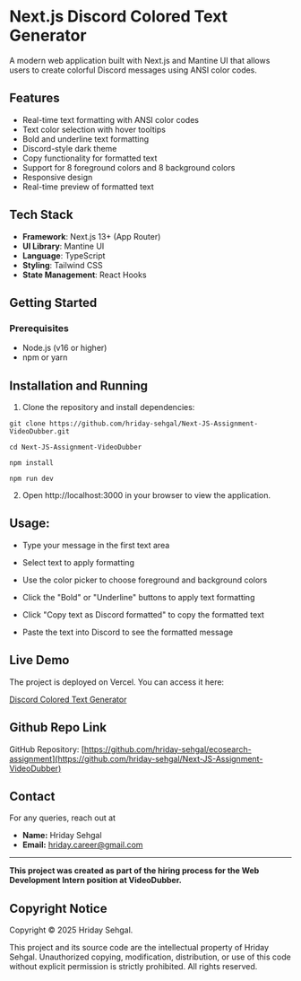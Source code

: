# Next.js Discord Colored Text Generator  

A modern web application built with Next.js and Mantine UI that allows users to create colorful Discord messages using ANSI color codes.  

## Features  
- Real-time text formatting with ANSI color codes  
- Text color selection with hover tooltips  
- Bold and underline text formatting  
- Discord-style dark theme  
- Copy functionality for formatted text  
- Support for 8 foreground colors and 8 background colors  
- Responsive design  
- Real-time preview of formatted text
  
## Tech Stack  
- **Framework**: Next.js 13+ (App Router)  
- **UI Library**: Mantine UI  
- **Language**: TypeScript  
- **Styling**: Tailwind CSS  
- **State Management**: React Hooks
  
## Getting Started  

### Prerequisites  
- Node.js (v16 or higher)  
- npm or yarn
  
## Installation and Running  
1. Clone the repository and install dependencies:
   
```
git clone https://github.com/hriday-sehgal/Next-JS-Assignment-VideoDubber.git
```
``` 
cd Next-JS-Assignment-VideoDubber
```
```
npm install  
```
```
npm run dev
```

2. Open http://localhost:3000 in your browser to view the application.

## Usage:

- Type your message in the first text area

- Select text to apply formatting

- Use the color picker to choose foreground and background colors

- Click the "Bold" or "Underline" buttons to apply text formatting

- Click "Copy text as Discord formatted" to copy the formatted text

- Paste the text into Discord to see the formatted message

## Live Demo

The project is deployed on Vercel. You can access it here:  

[Discord Colored Text Generator](https://videodubberassignment.vercel.app/)

## Github Repo Link
GitHub Repository: [https://github.com/hriday-sehgal/ecosearch-assignment](https://github.com/hriday-sehgal/Next-JS-Assignment-VideoDubber)

## Contact
For any queries, reach out at

- **Name:** Hriday Sehgal  
- **Email:** hriday.career@gmail.com

---

**This project was created as part of the hiring process for the Web Development Intern position at VideoDubber.**  

## Copyright Notice

Copyright © 2025 Hriday Sehgal. 

This project and its source code are the intellectual property of Hriday Sehgal. Unauthorized copying, modification, distribution, or use of this code without explicit permission is strictly prohibited. All rights reserved.
